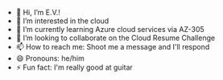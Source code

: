 - 👋 Hi, I’m E.V.!
- 👀 I’m interested in the cloud
- 🌱 I’m currently learning Azure cloud services via AZ-305
- 💞️ I’m looking to collaborate on the Cloud Resume Challenge
- 📫 How to reach me: Shoot me a message and I'll respond
- 😄 Pronouns: he/him
- ⚡ Fun fact: I'm really good at guitar 

<!---
emvaugh2/emvaugh2 is a ✨ special ✨ repository because its `README.md` (this file) appears on your GitHub profile.
You can click the Preview link to take a look at your changes.
--->
